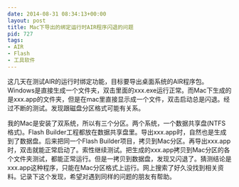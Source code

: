 ```yaml
---
date: 2014-08-31 08:34:13+00:00
layout: post
title: Mac下导出的绑定运行时AIR程序闪退的问题
pid: 727
tags:
- AIR
- Flash
- 工具软件
---
```


这几天在测试AIR的运行时绑定功能，目标要导出桌面系统的AIR程序包。Windows是直接生成一个文件夹，双击里面的xxx.exe运行正常。而Mac下生成的是xxx.app的文件夹，但是在mac里直接显示成一个文件，双击启动总是闪退。经过不断的测试。发现跟磁盘分区格式可能有关系。

我的Mac是安装了双系统，所以有三个分区。两个系统，一个数据共享盘(NTFS格式)。Flash Builder工程都放在数据共享盘里。导出xxx.app时，自然也是生成到了数据盘。后来把同一个Flash Builder项目，拷贝到Mac分区。再导出xxx.app时，双击就能正常启动了。索性继续测试。把生成的xxx.app拷贝到Mac分区的各个文件夹测试，都能正常运行。但是一拷贝到数据盘，发现又闪退了。猜测结论是xxx.app这种程序，只能在Mac分区格式上运行。网上搜索了好久没找到相关资料。记录下这个发现，希望对遇到同样的问题的朋友有帮助。
